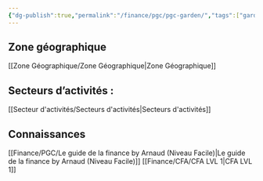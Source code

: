```yaml
---
{"dg-publish":true,"permalink":"/finance/pgc/pgc-garden/","tags":["gardenEntry"]}
---
```




## **Zone géographique**

[[Zone Géographique/Zone Géographique\|Zone Géographique]]

## **Secteurs d’activités :**

[[Secteur d'activités/Secteurs d'activités\|Secteurs d'activités]]


##  Connaissances 

[[Finance/PGC/Le guide de la finance by Arnaud (Niveau Facile)\|Le guide de la finance by Arnaud (Niveau Facile)]]
[[Finance/CFA/CFA LVL 1\|CFA LVL 1]]




